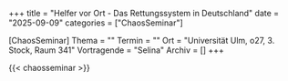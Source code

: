 +++
title = "Helfer vor Ort - Das Rettungssystem in Deutschland"
date = "2025-09-09"
categories = ["ChaosSeminar"]

[ChaosSeminar]
Thema = ""
Termin = ""
Ort = "Universität Ulm, o27, 3. Stock, Raum 341"
Vortragende = "Selina"
Archiv = []
+++

{{< chaosseminar >}}

